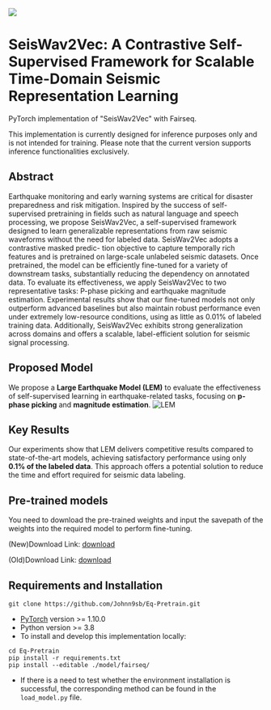 ![](https://img.shields.io/static/v1?label=python&message=>3.8&color=yellow)
# SeisWav2Vec: A Contrastive Self-Supervised Framework for Scalable Time-Domain Seismic Representation Learning
PyTorch implementation of "SeisWav2Vec" with Fairseq.

This implementation is currently designed for inference purposes only and is not intended for training.
Please note that the current version supports inference functionalities exclusively.

## Abstract
Earthquake monitoring and early warning systems are critical for disaster preparedness and risk mitigation. Inspired by the success of self-supervised pretraining in fields such as natural language and speech processing, we propose SeisWav2Vec, a self-supervised framework designed to learn generalizable representations from raw seismic waveforms without the need for labeled data. SeisWav2Vec adopts a contrastive masked predic- tion objective to capture temporally rich features and is pretrained on large-scale unlabeled seismic datasets. Once pretrained, the model can be efficiently fine-tuned for a variety of downstream tasks, substantially reducing the dependency on annotated data. To evaluate its effectiveness, we apply SeisWav2Vec to two representative tasks: P-phase picking and earthquake magnitude estimation. Experimental results show that our fine-tuned models not only outperform advanced baselines but also maintain robust performance even under extremely low-resource conditions, using as little as 0.01% of labeled training data. Additionally, SeisWav2Vec exhibits strong generalization across domains and offers a scalable, label-efficient solution for seismic signal processing.

## Proposed Model
We propose a **Large Earthquake Model (LEM)** to evaluate the effectiveness of self-supervised learning in earthquake-related tasks, focusing on **p-phase picking** and **magnitude estimation**.
![LEM](/docs/model.png)

## Key Results
Our experiments show that LEM delivers competitive results compared to state-of-the-art models, achieving satisfactory performance using only **0.1% of the labeled data**. This approach offers a potential solution to reduce the time and effort required for seismic data labeling.

## Pre-trained models
You need to download the pre-trained weights and input the savepath of the weights into the required model to perform fine-tuning.

(New)Download Link: [download](https://drive.google.com/file/d/1sXjPTJ5Y8bNmJERgkAUZx7BLOTsrbeFP/view?usp=sharing)

(Old)Download Link: [download](https://drive.google.com/file/d/1QRpMPg4Q-gOQpfDoS5NbmiVzIMb6njS9/view?usp=sharing)

## Requirements and Installation
```
git clone https://github.com/Johnn9sb/Eq-Pretrain.git
```
+ [PyTorch](https://pytorch.org/) version >= 1.10.0
+ Python version >= 3.8
+ To install and develop this implementation locally:
```
cd Eq-Pretrain
pip install -r requirements.txt
pip install --editable ./model/fairseq/
```
+ If there is a need to test whether the environment installation is successful, the corresponding method can be found in the `load_model.py` file.

